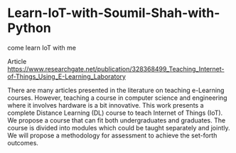 # Learn-IoT-with-Soumil-Shah-with-Python

come learn IoT with me 

Article https://www.researchgate.net/publication/328368499_Teaching_Internet-of-Things_Using_E-Learning_Laboratory

There are many articles presented in the literature on teaching e-Learning courses. However, teaching a course in computer science and engineering where it involves hardware is a bit innovative. This work presents a complete Distance Learning (DL) course to teach Internet of Things (IoT). We propose a course that can fit both undergraduates and graduates. The course is divided into modules which could be taught separately and jointly. We will propose a methodology for assessment to achieve the set-forth outcomes.

